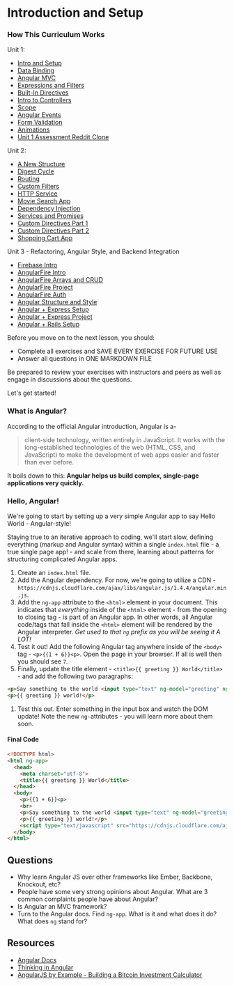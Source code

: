 # Introduction and Setup

### How This Curriculum Works

Unit 1:

 * [Intro and Setup](/Unit-1/01-intro-and-setup.md)
 * [Data Binding](/Unit-1/02-data-binding.md)
 * [Angular MVC](/Unit-1/03-angular-mvc.md)
 * [Expressions and Filters](/Unit-1/04-expressions-and-filters.md)
 * [Built-In Directives](/Unit-1/05-built-in-directives.md)
 * [Intro to Controllers](/Unit-1/06-intro-to-controllers.md)
 * [Scope](/Unit-1/07-intro-to-scope.md)
 * [Angular Events](/Unit-1/08-intro-to-events.md) 
 * [Form Validation](/Unit-1/09-form-validation.md) 
 * [Animations](/Unit-1/10-animation.md) 
 * [Unit 1 Assessment Reddit Clone](/Unit-1/11-reddit-clone.md)

Unit 2:

 * [A New Structure](/Unit-2/01-a-new-structure.md)
 * [Digest Cycle](/Unit-2/02-digest-cycle.md)
 * [Routing](/Unit-2/03-routing.md)
 * [Custom Filters](/Unit-2/04-custom-filters.md)
 * [HTTP Service](/Unit-2/05-http-service.md)
 * [Movie Search App](/Unit-2/06-movie-search.app.md)
 * [Dependency Injection](/Unit-2/07-dependency-injection.md)
 * [Services and Promises](/Unit-2/08-services-and-promises.md)
 * [Custom Directives Part 1](/Unit-2/09-custom-directives-part1.md)
 * [Custom Directives Part 2](/Unit-2/10-custom-directives-part2.md)
 * [Shopping Cart App](/Unit-2/11-shopping-cart-app.md)

Unit 3 - Refactoring, Angular Style, and Backend Integration

 * [Firebase Intro](/Unit-3/01-firebase-intro.md)
 * [AngularFire Intro](/Unit-3/02-angularfire-intro.md)
 * [AngularFire Arrays and CRUD](/Unit-3/03-angularfire-arrays-and-crud.md)
 * [AngularFire Project](/Unit-3/04-angularfire-project.md)
 * [AngularFire Auth](/Unit-3/05-angularfire-auth.md)
 * [Angular Structure and Style](/Unit-3/06-structuring-angular-apps.md)
 * [Angular + Express Setup](/Unit-3/07-angular-with-express-setup.md)
 * [Angular + Express Project](/Unit-3/08-angular-with-express-project.md)
 * [Angular + Rails Setup](/Unit-3/09-angular-with-rails-setup.md)


Before you move on to the next lesson, you should:

* Complete all exercises and SAVE EVERY EXERCISE FOR FUTURE USE
* Answer all questions in ONE MARKDOWN FILE

Be prepared to review your exercises with instructors and peers as well as engage in discussions about the questions.

Let's get started!

### What is Angular?

According to the official Angular introduction, Angular is a-

> client-side technology, written entirely in JavaScript. It works with the long-established technologies of the web (HTML, CSS, and JavaScript) to make the development of web apps easier and faster than ever before.

It boils down to this: **Angular helps us build complex, single-page applications very quickly.**

### Hello, Angular!

We're going to start by setting up a very simple Angular app to say Hello World - Angular-style!

Staying true to an iterative approach to coding, we'll start slow, defining everything (markup and Angular syntax) within a single `index.html` file - a true single page app! - and scale from there, learning about patterns for structuring complicated Angular apps.

1. Create an `index.html` file.
1. Add the Angular dependency. For now, we're going to utilize a CDN - `https://cdnjs.cloudflare.com/ajax/libs/angular.js/1.4.4/angular.min.js`.
1. Add the `ng-app` attribute to the `<html>` element in your document. This indicates that *everything* inside of the `<html>` element - from the opening to closing tag - is part of an Angular app. In other words, all Angular code/tags that fall inside the `<html>` element will be rendered by the Angular interpreter. *Get used to that `ng` prefix as you will be seeing it A LOT!*
1. Test it out! Add the following Angular tag anywhere inside of the `<body>` tag - `<p>{{1 + 6}}<p>`. Open the page in your browser. If all is well then you should see `7`.
1. Finally, update the title element - `<title>{{ greeting }} World</title>` - and add the following two paragraphs:
  ```html
  <p>Say something to the world <input type="text" ng-model="greeting" ng-init="greeting='Hello, '"></p>
  <p>{{ greeting }} world!</p>
  ```

1. Test this out. Enter something in the input box and watch the DOM update! Note the new `ng-`attributes - you will learn more about them soon.

#### Final Code

```html
<!DOCTYPE html>
<html ng-app>
  <head>
    <meta charset="utf-8">
    <title>{{ greeting }} World</title>
  </head>
  <body>
    <p>{{1 + 6}}<p>
    <br>
    <p>Say something to the world <input type="text" ng-model="greeting" ng-init="greeting='Hello, '"></p>
    <p>{{ greeting }} world!</p>
    <script type="text/javascript" src="https://cdnjs.cloudflare.com/ajax/libs/angular.js/1.4.4/angular.min.js"></script>
  </body>
</html>
```

## Questions

* Why learn Angular JS over other frameworks like Ember, Backbone, Knockout, etc?
* People have some very strong opinions about Angular. What are 3 common complaints people have about Angular?
* Is Angular an MVC framework?
* Turn to the Angular docs. Find `ng-app`. What is it and what does it do? What does `ng` stand for?

## Resources

* [Angular Docs](https://docs.angularjs.org/api)
* [Thinking in Angular](http://stackoverflow.com/questions/14994391/thinking-in-angularjs-if-i-have-a-jquery-background/15012542#15012542)
* [AngularJS by Example - Building a Bitcoin Investment Calculator](https://github.com/mjhea0/thinkful-angular)
